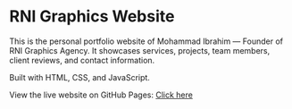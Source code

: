 # RNI Graphics Website

This is the personal portfolio website of Mohammad Ibrahim — Founder of RNI Graphics Agency. 
It showcases services, projects, team members, client reviews, and contact information.

Built with HTML, CSS, and JavaScript.

View the live website on GitHub Pages: [Click here](https://mohammadibrahimeditz.github.io/rni-website/)
